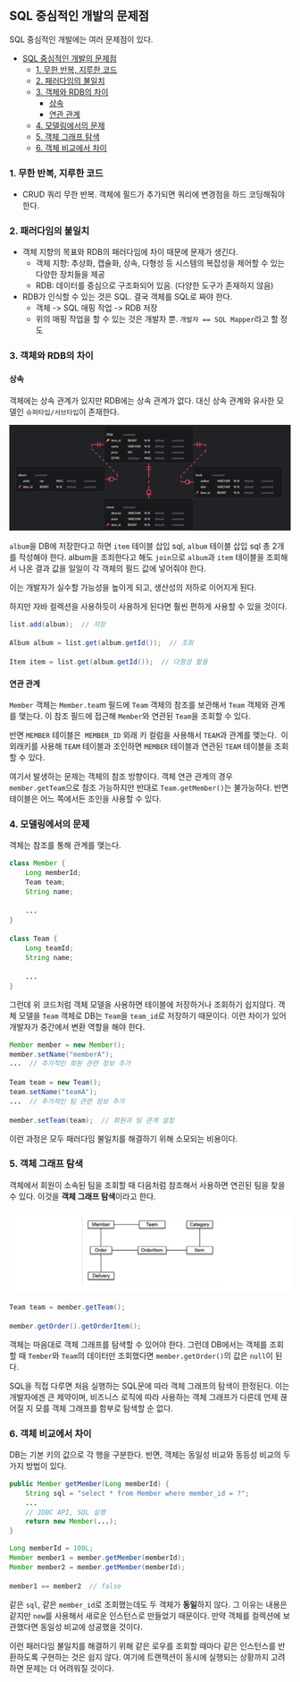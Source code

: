 ## SQL 중심적인 개발의 문제점

SQL 중심적인 개발에는 여러 문제점이 있다.

- [SQL 중심적인 개발의 문제점](#sql-중심적인-개발의-문제점)
	- [1. 무한 반복, 지루한 코드](#1-무한-반복-지루한-코드)
	- [2. 패러다임의 불일치](#2-패러다임의-불일치)
	- [3. 객체와 RDB의 차이](#3-객체와-rdb의-차이)
		- [상속](#상속)
		- [연관 관계](#연관-관계)
	- [4. 모델링에서의 문제](#4-모델링에서의-문제)
	- [5. 객체 그래프 탐색](#5-객체-그래프-탐색)
	- [6. 객체 비교에서 차이](#6-객체-비교에서-차이)

### 1. 무한 반복, 지루한 코드

- CRUD 쿼리 무한 반복. 객체에 필드가 추가되면 쿼리에 변경점을 하드 코딩해줘야 한다.

### 2. 패러다임의 불일치

- 객체 지향의 목표와 RDB의 패러다임에 차이 때문에 문제가 생긴다.
	- 객체 지향: 추상화, 캡슐화, 상속, 다형성 등 시스템의 복잡성을 제어할 수 있는 다양한 장치들을 제공
	- RDB: 데이터를 중심으로 구조화되어 있음. (다양한 도구가 존재하지 않음)
- RDB가 인식할 수 있는 것은 SQL. 결국 객체를 SQL로 짜야 한다.
	- 객체 -> SQL 매핑 작업 -> RDB 저장
	- 위의 매핑 작업을 할 수 있는 것은 개발자 뿐. `개발자 == SQL Mapper`라고 할 정도

### 3. 객체와 RDB의 차이

#### 상속

객체에는 상속 관계가 있지만 RDB에는 상속 관계가 없다. 대신 상속 관계와 유사한 모델인 `슈퍼타입/서브타입`이 존재한다.

![rdb_sup_sub_type.png](/media/JPA/rdb_sup_sub_type.png)

`album`을 DB에 저장한다고 하면 `item` 테이블 삽입 sql, `album` 테이블 삽입 sql 총 2개를 작성해야 한다. album을 조죄한다고 해도 `join`으로 `album`과 `item` 테이블을 조회해서 나온 결과 값을 일일이 각 객체의 필드 값에 넣어줘야 한다.

이는 개발자가 실수할 가능성을 높이게 되고, 생산성의 저하로 이어지게 된다.

하지만 자바 컬렉션을 사용하듯이 사용하게 된다면 훨씬 편하게 사용할 수 있을 것이다.
```java
list.add(album);  // 저장

Album album = list.get(album.getId());  // 조회

Item item = list.get(album.getId());  // 다형성 활용
```

#### 연관 관계

`Member` 객체는 `Member.tea`m 필드에 `Team` 객체의 참조를 보관해서 `Team` 객체와 관계를 맺는다. 이 참조 필드에 접근해 `Member`와 연관된 `Team`을 조회할 수 있다. 

반면 `MEMBER` 테이블은` MEMBER_ID` 외래 키 컬럼을 사용해서 `TEAM`과 관계를 맺는다.  이 외래키를 사용해 `TEAM` 테이블과 조인하면 `MEMBER` 테이블과 연관된 `TEAM` 테이블을 조회할 수 있다. 

여기서 발생하는 문제는 객체의 참조 방향이다. 객체 연관 관계의 경우 `member.getTeam`으로 참조 가능하지만 반대로 `Team.getMember()`는 불가능하다. 반면 테이블은 어느 쪽에서든 조인을 사용할 수 있다.


### 4. 모델링에서의 문제

객체는 참조를 통해 관계를 맺는다. 

```java
class Member {
	Long memberId;
	Team team;
	String name;

	...
}

class Team {
	Long teamId;
	String name;

	...
}
```

그런데 위 코드처럼 객체 모델을 사용하면 테이블에 저장하거나 조회하기 쉽지않다. 객체 모델을 `Team` 객체로 DB는 `Team`을 `team_id`로 저장하기 때문이다. 이런 차이가 있어 개발자가 중간에서 변환 역할을 해야 한다.

```java
Member member = new Member();
member.setName("memberA");
...  // 추가적인 회원 관련 정보 추가

Team team = new Team();
team.setName("teamA");
...  // 추가적인 팀 관련 정보 추가

member.setTeam(team);  // 회원과 팀 관계 설정

```

이런 과정은 모두 패러다임 불일치를 해결하기 위해 소모되는 비용이다.


### 5. 객체 그래프 탐색

객체에서 회원이 소속된 팀을 조회할 때 다음처럼 참조해서 사용하면 연괸된 팀을 찾을 수 있다. 이것을 **객체 그래프 탐색**이라고 한다.

![entity_graph.png](/media/JPA/entity_graph.png)

```java
Team team = member.getTeam();

member.getOrder().getOrderItem();
```

객체는 마음대로 객체 그래프를 탐색할 수 있어야 한다. 그런데 DB에서는 객체를 조회할 때 `Tember`와 `Team`의 데이터만 조회했다면 `member.getOrder()`의 값은 `null`이 된다. 

SQL을 직접 다루면 처음 실행하는 SQL문에 따라 객체 그래프의 탐색이 한정된다. 이는 개발자에겐 큰 제약이며, 비즈니스 로직에 따라 사용하는 객체 그래프가 다른데 언제 끊어질 지 모를 객체 그래프를 함부로 탐색할 순 없다.


### 6. 객체 비교에서 차이

DB는 기본 키의 값으로 각 행을 구분한다. 반면, 객체는 동일성 비교와 동등성 비교의 두 가지 방법이 있다. 

```java
public Member getMember(Long memberId) {
	String sql = "select * from Member where member_id = ?";
	...
	// JDBC API, SQL 실행
	return new Member(...);
}
```

```java
Long memberId = 100L;
Member member1 = member.getMember(memberId);
Member member2 = member.getMember(memberId);

member1 == member2  // false
```

같은 `sql`, 같은 `member_id`로 조회했는데도 두 객체가 **동일**하지 않다. 그 이유는 내용은 같지만 `new`를 사용해서 새로운 인스턴스로 만들었기 때문이다. 만약 객체를 컬렉션에 보관했다면 동일성 비교에 성공했을 것이다. 

이런 패러다임 불일치를 해결하기 위해 같은 로우를 조회할 때마다 같은 인스턴스를 반환하도록 구현하는 것은 쉽지 않다. 여기에 트랜잭션이 동시에 실행되는 상황까지 고려하면 문제는 더 어려워질 것이다.